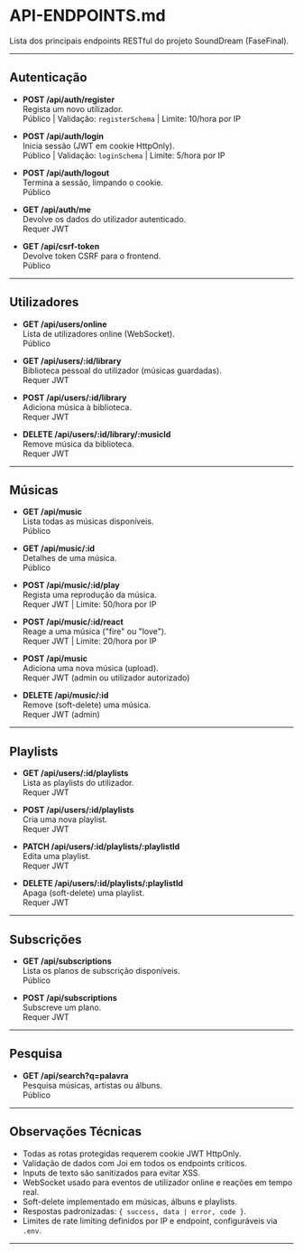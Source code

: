 # API-ENDPOINTS.md

Lista dos principais endpoints RESTful do projeto SoundDream (FaseFinal).

---

## Autenticação

- **POST /api/auth/register**  
  Regista um novo utilizador.  
  Público | Validação: `registerSchema` | Limite: 10/hora por IP

- **POST /api/auth/login**  
  Inicia sessão (JWT em cookie HttpOnly).  
  Público | Validação: `loginSchema` | Limite: 5/hora por IP

- **POST /api/auth/logout**  
  Termina a sessão, limpando o cookie.  
  Público

- **GET /api/auth/me**  
  Devolve os dados do utilizador autenticado.  
  Requer JWT

- **GET /api/csrf-token**  
  Devolve token CSRF para o frontend.  
  Público

---

## Utilizadores

- **GET /api/users/online**  
  Lista de utilizadores online (WebSocket).  
  Público

- **GET /api/users/:id/library**  
  Biblioteca pessoal do utilizador (músicas guardadas).  
  Requer JWT

- **POST /api/users/:id/library**  
  Adiciona música à biblioteca.  
  Requer JWT

- **DELETE /api/users/:id/library/:musicId**  
  Remove música da biblioteca.  
  Requer JWT

---

## Músicas

- **GET /api/music**  
  Lista todas as músicas disponíveis.  
  Público

- **GET /api/music/:id**  
  Detalhes de uma música.  
  Público

- **POST /api/music/:id/play**  
  Regista uma reprodução da música.  
  Requer JWT | Limite: 50/hora por IP

- **POST /api/music/:id/react**  
  Reage a uma música ("fire" ou "love").  
  Requer JWT | Limite: 20/hora por IP

- **POST /api/music**  
  Adiciona uma nova música (upload).  
  Requer JWT (admin ou utilizador autorizado)

- **DELETE /api/music/:id**  
  Remove (soft-delete) uma música.  
  Requer JWT (admin)

---

## Playlists

- **GET /api/users/:id/playlists**  
  Lista as playlists do utilizador.  
  Requer JWT

- **POST /api/users/:id/playlists**  
  Cria uma nova playlist.  
  Requer JWT

- **PATCH /api/users/:id/playlists/:playlistId**  
  Edita uma playlist.  
  Requer JWT

- **DELETE /api/users/:id/playlists/:playlistId**  
  Apaga (soft-delete) uma playlist.  
  Requer JWT

---

## Subscrições

- **GET /api/subscriptions**  
  Lista os planos de subscrição disponíveis.  
  Público

- **POST /api/subscriptions**  
  Subscreve um plano.  
  Requer JWT

---

## Pesquisa

- **GET /api/search?q=palavra**  
  Pesquisa músicas, artistas ou álbuns.  
  Público

---

## Observações Técnicas

- Todas as rotas protegidas requerem cookie JWT HttpOnly.
- Validação de dados com Joi em todos os endpoints críticos.
- Inputs de texto são sanitizados para evitar XSS.
- WebSocket usado para eventos de utilizador online e reações em tempo real.
- Soft-delete implementado em músicas, álbuns e playlists.
- Respostas padronizadas: `{ success, data | error, code }`.
- Limites de rate limiting definidos por IP e endpoint, configuráveis via `.env`.

---

